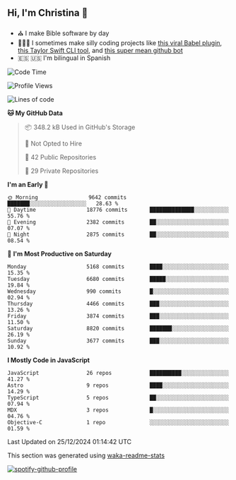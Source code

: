 ## Hi, I'm Christina 👋

- ⛪️ I make Bible software by day
- 👩🏼‍💻 I sometimes make silly coding projects like [this viral Babel plugin](https://www.instagram.com/reel/Cxvwz76vBus/), [this Taylor Swift CLI tool](https://github.com/christina-de-martinez/swift-commits), and [this super mean github bot](https://github.com/christina-de-martinez/roast-my-code)
- 🇪🇸 🇺🇸 I'm bilingual in Spanish

<!--START_SECTION:waka-->
![Code Time](http://img.shields.io/badge/Code%20Time-48%20hrs%2031%20mins-blue)

![Profile Views](http://img.shields.io/badge/Profile%20Views-0-blue)

![Lines of code](https://img.shields.io/badge/From%20Hello%20World%20I%27ve%20Written-22.0%20million%20lines%20of%20code-blue)

**🐱 My GitHub Data** 

> 📦 348.2 kB Used in GitHub's Storage 
 > 
> 🚫 Not Opted to Hire
 > 
> 📜 42 Public Repositories 
 > 
> 🔑 29 Private Repositories 
 > 
**I'm an Early 🐤** 

```text
🌞 Morning                9642 commits        ███████░░░░░░░░░░░░░░░░░░   28.63 % 
🌆 Daytime                18776 commits       ██████████████░░░░░░░░░░░   55.76 % 
🌃 Evening                2382 commits        ██░░░░░░░░░░░░░░░░░░░░░░░   07.07 % 
🌙 Night                  2875 commits        ██░░░░░░░░░░░░░░░░░░░░░░░   08.54 % 
```
📅 **I'm Most Productive on Saturday** 

```text
Monday                   5168 commits        ████░░░░░░░░░░░░░░░░░░░░░   15.35 % 
Tuesday                  6680 commits        █████░░░░░░░░░░░░░░░░░░░░   19.84 % 
Wednesday                990 commits         █░░░░░░░░░░░░░░░░░░░░░░░░   02.94 % 
Thursday                 4466 commits        ███░░░░░░░░░░░░░░░░░░░░░░   13.26 % 
Friday                   3874 commits        ███░░░░░░░░░░░░░░░░░░░░░░   11.50 % 
Saturday                 8820 commits        ███████░░░░░░░░░░░░░░░░░░   26.19 % 
Sunday                   3677 commits        ███░░░░░░░░░░░░░░░░░░░░░░   10.92 % 
```


**I Mostly Code in JavaScript** 

```text
JavaScript               26 repos            ██████████░░░░░░░░░░░░░░░   41.27 % 
Astro                    9 repos             ████░░░░░░░░░░░░░░░░░░░░░   14.29 % 
TypeScript               5 repos             ██░░░░░░░░░░░░░░░░░░░░░░░   07.94 % 
MDX                      3 repos             █░░░░░░░░░░░░░░░░░░░░░░░░   04.76 % 
Objective-C              1 repo              ░░░░░░░░░░░░░░░░░░░░░░░░░   01.59 % 
```




 Last Updated on 25/12/2024 01:14:42 UTC
<!--END_SECTION:waka-->

This section was generated using [waka-readme-stats](https://github.com/anmol098/waka-readme-stats)

[![spotify-github-profile](https://spotify-github-profile.kittinanx.com/api/view?uid=1228436873&cover_image=true&theme=default&show_offline=false&background_color=121212&interchange=false&bar_color=53b14f&bar_color_cover=false)](https://spotify-github-profile.kittinanx.com/api/view?uid=1228436873&redirect=true)